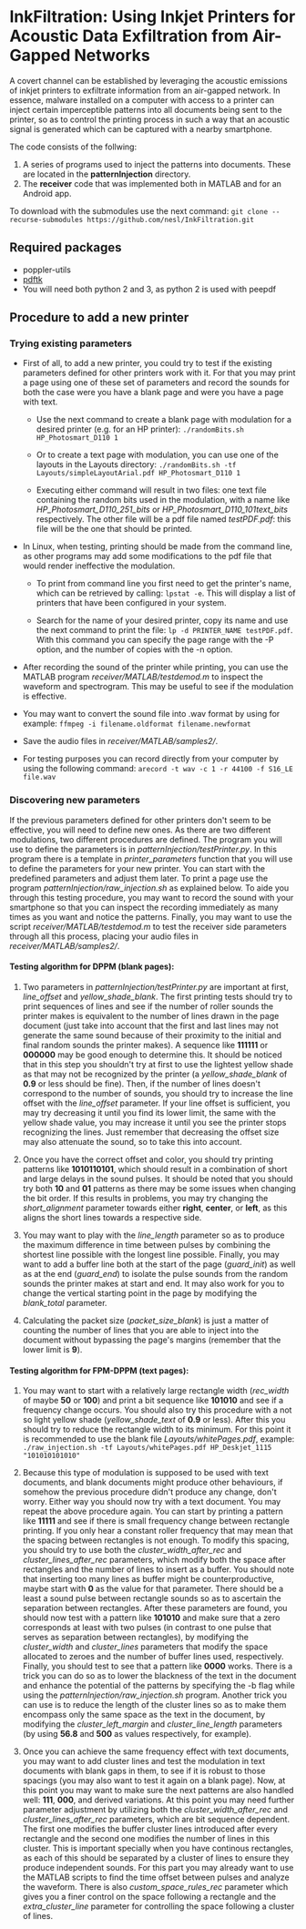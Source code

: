 # InkFiltration: Using Inkjet Printers for Acoustic Data Exfiltration from Air-Gapped Networks

A covert channel can be established by leveraging the acoustic emissions of inkjet printers to exfiltrate information from an air-gapped network. In essence, malware installed on a computer with access to a printer can inject certain imperceptible patterns into all documents being sent to the printer, so as to control the printing process in such a way that an acoustic signal is generated which can be captured with a nearby smartphone.

The code consists of the follwing:

1. A series of programs used to inject the patterns into documents. These are located in the **patternInjection** directory.
1. The **receiver** code that was implemented both in MATLAB and for an Android app.

To download with the submodules use the next command: `git clone --recurse-submodules https://github.com/nesl/InkFiltration.git`

## Required packages

- poppler-utils
- [pdftk](https://wilransz.com/pdftk-on-ubuntu-18-04/)
- You will need both python 2 and 3, as python 2 is used with peepdf

## Procedure to add a new printer

### Trying existing parameters

- First of all, to add a new printer, you could try to test if the existing parameters defined for other printers work with it. For that you may print a page using one of these set of parameters and record the sounds for both the case were you have a blank page and were you have a page with text.

  - Use the next command to create a blank page with modulation for a desired printer (e.g. for an HP printer): `./randomBits.sh HP_Photosmart_D110 1`

  - Or to create a text page with modulation, you can use one of the layouts in the Layouts directory: `./randomBits.sh -tf Layouts/simpleLayoutArial.pdf HP_Photosmart_D110 1`

  - Executing either command will result in two files: one text file containing the random bits used in the modulation, with a name like *HP_Photosmart_D110_251_bits* or *HP_Photosmart_D110_101text_bits* respectively. The other file will be a pdf file named *testPDF.pdf*: this file will be the one that should be printed.

- In Linux, when testing, printing should be made from the command line, as other programs may add some modifications to the pdf file that would render ineffective the modulation.

  - To print from command line you first need to get the printer's name, which can be retrieved by calling: `lpstat -e`. This will display a list of printers that have been configured in your system.

  - Search for the name of your desired printer, copy its name and use the next command to print the file: `lp -d PRINTER_NAME testPDF.pdf`. With this command you can specify the page range with the -P option, and the number of copies with the -n option.

- After recording the sound of the printer while printing, you can use the MATLAB program *receiver/MATLAB/testdemod.m* to inspect the waveform and spectrogram. This may be useful to see if the modulation is effective.

- You may want to convert the sound file into .wav format by using for example: `ffmpeg -i filename.oldformat filename.newformat`

- Save the audio files in *receiver/MATLAB/samples2/*.

- For testing purposes you can record directly from your computer by using the following command: `arecord -t wav -c 1 -r 44100 -f S16_LE file.wav`

### Discovering new parameters

If the previous parameters defined for other printers don't seem to be effective, you will need to define new ones. As there are two different modulations, two different procedures are defined. The program you will use to define the parameters is in *patternInjection/testPrinter.py*. In this program there is a template in *printer_parameters* function that you will use to define the parameters for your new printer. You can start with the predefined parameters and adjust them later. To print a page use the program *patternInjection/raw_injection.sh* as explained below. To aide you through this testing procedure, you may want to record the sound with your smartphone so that you can inspect the recording immediately as many times as you want and notice the patterns. Finally, you may want to use the script *receiver/MATLAB/testdemod.m* to test the receiver side parameters through all this process, placing your audio files in *receiver/MATLAB/samples2/*.

#### Testing algorithm for DPPM (blank pages):

1. Two parameters in *patternInjection/testPrinter.py* are important at first, *line_offset* and *yellow_shade_blank*. The first printing tests should try to print sequences of lines and see if the number of roller sounds the printer makes is equivalent to the number of lines drawn in the page document (just take into account that the first and last lines may not generate the same sound because of their proximity to the initial and final random sounds the printer makes). A sequence like **111111** or **000000** may be good enough to determine this. It should be noticed that in this step you shouldn't try at first to use the lightest yellow shade as that may not be recognized by the printer (a *yellow_shade_blank* of **0.9** or less should be fine). Then, if the number of lines doesn't correspond to the number of sounds, you should try to increase the line offset with the *line_offset* parameter. If your line offset is sufficient, you may try decreasing it until you find its lower limit, the same with the yellow shade value, you may increase it until you see the printer stops recognizing the lines. Just remember that decreasing the offset size may also attenuate the sound, so to take this into account.

2. Once you have the correct offset and color, you should try printing patterns like **1010110101**, which should result in a combination of short and large delays in the sound pulses. It should be noted that you should try both **10** and **01** patterns as there may be some issues when changing the bit order. If this results in problems, you may try changing the *short_alignment* parameter towards either **right**, **center**, or **left**, as this aligns the short lines towards a respective side.

3. You may want to play with the *line_length* parameter so as to produce the maximum difference in time between pulses by combining the shortest line possible with the longest line possible. Finally, you may want to add a buffer line both at the start of the page (*guard_init*) as well as at the end (*guard_end*) to isolate the pulse sounds from the random sounds the printer makes at start and end. It may also work for you to change the vertical starting point in the page by modifying the *blank_total* parameter.

4. Calculating the packet size (*packet_size_blank*) is just a matter of counting the number of lines that you are able to inject into the document without bypassing the page's margins (remember that the lower limit is **9**).

#### Testing algorithm for FPM-DPPM (text pages):

1. You may want to start with a relatively large rectangle width (*rec_width* of maybe **50** or **100**) and print a bit sequence like **101010** and see if a frequency change occurs. You should also try this procedure with a not so light yellow shade (*yellow_shade_text* of **0.9** or less). After this you should try to reduce the rectangle width to its minimum. For this point it is recommended to use the blank file *Layouts/whitePages.pdf*, example: `./raw_injection.sh -tf Layouts/whitePages.pdf HP_Deskjet_1115 "101010101010"`

2. Because this type of modulation is supposed to be used with text documents, and blank documents might produce other behaviours, if somehow the previous procedure didn't produce any change, don't worry. Either way you should now try with a text document. You may repeat the above procedure again. You can start by printing a pattern like **11111** and see if there is small frequency change between rectangle printing. If you only hear a constant roller frequency that may mean that the spacing between rectangles is not enough. To modify this spacing, you should try to use both the *cluster_width_after_rec* and *cluster_lines_after_rec* parameters, which modify both the space after rectangles and the number of lines to insert as a buffer. You should note that inserting too many lines as buffer might be counterproductive, maybe start with **0** as the value for that parameter. There should be a least a sound pulse between rectangle sounds so as to ascertain the separation between rectangles. After these parameters are found, you should now test with a pattern like **101010** and make sure that a zero corresponds at least with two pulses (in contrast to one pulse that serves as separation between rectangles), by modifying the *cluster_width* and *cluster_lines* parameters that modify the space allocated to zeroes and the number of buffer lines used, respectively. Finally, you should test to see that a pattern like **0000** works. There is a trick you can do so as to lower the blackness of the text in the document and enhance the potential of the patterns by specifying the -b flag while using the *patternInjection/raw_injection.sh* program. Another trick you can use is to reduce the length of the cluster lines so as to make them encompass only the same space as the text in the document, by modifying the *cluster_left_margin* and *cluster_line_length* parameters (by using **56.8** and **500** as values respectively, for example).

3. Once you can achieve the same frequency effect with text documents, you may want to add cluster lines and test the modulation in text documents with blank gaps in them, to see if it is robust to those spacings (you may also want to test it again on a blank page). Now, at this point you may want to make sure the next patterns are also handled well: **111**, **000**, and derived variations. At this point you may need further parameter adjustment by utilizing both the *cluster_width_after_rec* and *cluster_lines_after_rec* parameters, which are bit sequence dependent. The first one modifies the buffer cluster lines introduced after every rectangle and the second one modifies the number of lines in this cluster. This is important specially when you have continous rectangles, as each of this should be separated by a cluster of lines to ensure they produce independent sounds. For this part you may already want to use the MATLAB scripts to find the time offset between pulses and analyze the waveform. There is also *custom_space_rules_rec* parameter which gives you a finer control on the space following a rectangle and the *extra_cluster_line* parameter for controlling the space following a cluster of lines.
